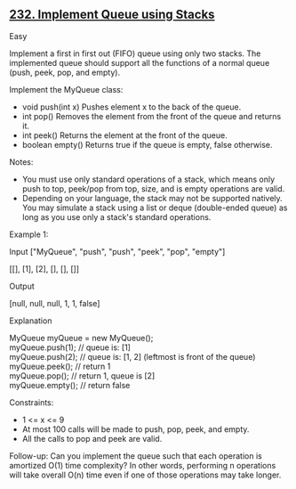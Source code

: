 ## [232. Implement Queue using Stacks](https://leetcode.com/problems/implement-queue-using-stacks/description/)

Easy

Implement a first in first out (FIFO) queue using only two stacks. The implemented queue should support all the functions of a normal queue (push, peek, pop, and empty).

Implement the MyQueue class:

- void push(int x) Pushes element x to the back of the queue.
- int pop() Removes the element from the front of the queue and returns it.
- int peek() Returns the element at the front of the queue.
- boolean empty() Returns true if the queue is empty, false otherwise.

Notes:

- You must use only standard operations of a stack, which means only push to top, peek/pop from top, size, and is empty operations are valid.
- Depending on your language, the stack may not be supported natively. You may simulate a stack using a list or deque (double-ended queue) as long as you use only a stack's standard operations.
 

Example 1:

Input
["MyQueue", "push", "push", "peek", "pop", "empty"]

[[], [1], [2], [], [], []]

Output

[null, null, null, 1, 1, false]

Explanation

MyQueue myQueue = new MyQueue();<br>
myQueue.push(1); // queue is: [1]<br>
myQueue.push(2); // queue is: [1, 2] (leftmost is front of the queue)<br>
myQueue.peek(); // return 1<br>
myQueue.pop(); // return 1, queue is [2]<br>
myQueue.empty(); // return false<br>
 

Constraints:

- 1 <= x <= 9
- At most 100 calls will be made to push, pop, peek, and empty.
- All the calls to pop and peek are valid.
 

Follow-up: Can you implement the queue such that each operation is amortized O(1) time complexity? In other words, performing n operations will take overall O(n) time even if one of those operations may take longer.